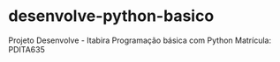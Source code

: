 # desenvolve-python-basico
Projeto Desenvolve - Itabira
Programação básica com Python
Matrícula: PDITA635
